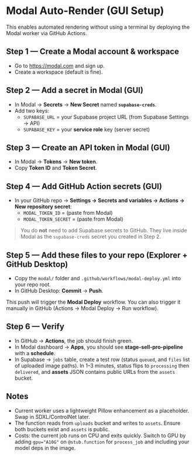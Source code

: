 # Modal Auto-Render (GUI Setup)

This enables automated rendering without using a terminal by deploying the Modal worker via GitHub Actions.

## Step 1 — Create a Modal account & workspace
- Go to https://modal.com and sign up.
- Create a workspace (default is fine).

## Step 2 — Add a secret in Modal (GUI)
- In Modal → **Secrets** → **New Secret** named **`supabase-creds`**.
- Add two keys:
  - `SUPABASE_URL` = your Supabase project URL (from Supabase Settings → API)
  - `SUPABASE_KEY` = your **service role** key (server secret)

## Step 3 — Create an API token in Modal (GUI)
- In Modal → **Tokens** → **New token**.
- Copy **Token ID** and **Token Secret**.

## Step 4 — Add GitHub Action secrets (GUI)
- In your GitHub repo → **Settings → Secrets and variables → Actions → New repository secret**:
  - `MODAL_TOKEN_ID` = (paste from Modal)
  - `MODAL_TOKEN_SECRET` = (paste from Modal)

> You do **not** need to add Supabase secrets to GitHub. They live inside Modal as the `supabase-creds` secret you created in Step 2.

## Step 5 — Add these files to your repo (Explorer + GitHub Desktop)
- Copy the `modal/` folder and `.github/workflows/modal-deploy.yml` into your repo root.
- In GitHub Desktop: **Commit** → **Push**.

This push will trigger the **Modal Deploy** workflow. You can also trigger it manually in GitHub (Actions → Modal Deploy → Run workflow).

## Step 6 — Verify
- In GitHub → **Actions**, the job should finish green.
- In Modal dashboard → **Apps**, you should see **stage-sell-pro-pipeline** with a **schedule**.
- In Supabase → `jobs` table, create a test row (status `queued`, and `files` list of uploaded image paths). In 1–3 minutes, status flips to `processing` then `delivered`, and **assets** JSON contains public URLs from the `assets` bucket.

## Notes
- Current worker uses a lightweight Pillow enhancement as a placeholder. Swap in SDXL/ControlNet later.
- The function reads from `uploads` bucket and writes to `assets`. Ensure both buckets exist and `assets` is public.
- Costs: the current job runs on CPU and exits quickly. Switch to GPU by adding `gpu="A10G"` on `@stub.function` for `process_job` and including your model deps in the image.
